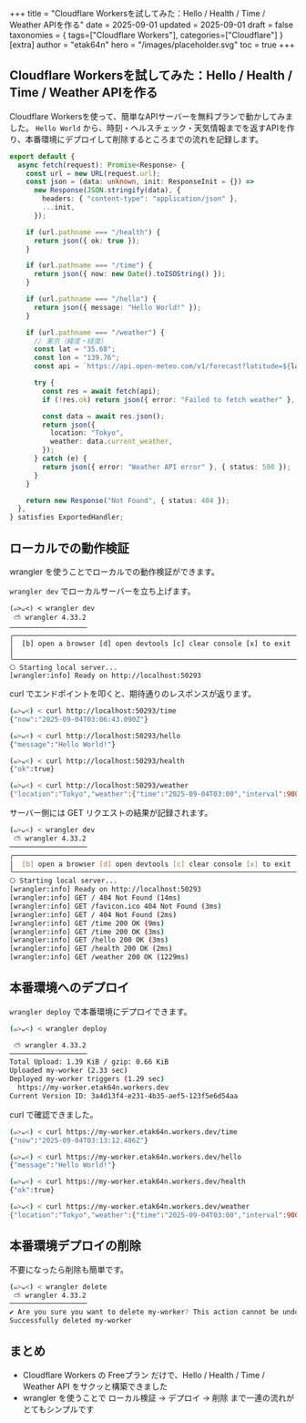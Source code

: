 +++
title = "Cloudflare Workersを試してみた：Hello / Health / Time / Weather APIを作る"
date = 2025-09-01
updated = 2025-09-01
draft = false
taxonomies = { tags=["Cloudflare Workers"], categories=["Cloudflare"] }
[extra]
author = "etak64n"
hero = "/images/placeholder.svg"
toc = true
+++

## Cloudflare Workersを試してみた：Hello / Health / Time / Weather APIを作る

Cloudflare Workersを使って、簡単なAPIサーバーを無料プランで動かしてみました。
`Hello World` から、時刻・ヘルスチェック・天気情報までを返すAPIを作り、本番環境にデプロイして削除するところまでの流れを記録します。

```ts
export default {
  async fetch(request): Promise<Response> {
    const url = new URL(request.url);
    const json = (data: unknown, init: ResponseInit = {}) =>
      new Response(JSON.stringify(data), {
        headers: { "content-type": "application/json" },
        ...init,
      });

    if (url.pathname === "/health") {
      return json({ ok: true });
    }

    if (url.pathname === "/time") {
      return json({ now: new Date().toISOString() });
    }

    if (url.pathname === "/hello") {
      return json({ message: "Hello World!" });
    }

    if (url.pathname === "/weather") {
      // 東京（緯度・経度）
      const lat = "35.68";
      const lon = "139.76";
      const api = `https://api.open-meteo.com/v1/forecast?latitude=${lat}&longitude=${lon}&current_weather=true`;

      try {
        const res = await fetch(api);
        if (!res.ok) return json({ error: "Failed to fetch weather" }, { status: 500 });

        const data = await res.json();
        return json({
          location: "Tokyo",
          weather: data.current_weather,
        });
      } catch (e) {
        return json({ error: "Weather API error" }, { status: 500 });
      }
    }

    return new Response("Not Found", { status: 404 });
  },
} satisfies ExportedHandler;
```

## ローカルでの動作検証
wrangler を使うことでローカルでの動作検証ができます。

`wrangler dev` でローカルサーバーを立ち上げます。

```
(๑>ᴗ<) < wrangler dev
 ⛅️ wrangler 4.33.2
───────────────────
╭──────────────────────────────────────────────────────────────────────╮
│  [b] open a browser [d] open devtools [c] clear console [x] to exit  │
╰──────────────────────────────────────────────────────────────────────╯
⎔ Starting local server...
[wrangler:info] Ready on http://localhost:50293
```

curl でエンドポイントを叩くと、期待通りのレスポンスが返ります。

```sh
(๑>ᴗ<) < curl http://localhost:50293/time
{"now":"2025-09-04T03:06:43.090Z"}
```

```sh
(๑>ᴗ<) < curl http://localhost:50293/hello
{"message":"Hello World!"}
```

```sh
(๑>ᴗ<) < curl http://localhost:50293/health
{"ok":true}
```

```sh
(๑>ᴗ<) < curl http://localhost:50293/weather
{"location":"Tokyo","weather":{"time":"2025-09-04T03:00","interval":900,"temperature":25.4,"windspeed":3.6,"winddirection":315,"is_day":1,"weathercode":51}}
```

サーバー側には GET リクエストの結果が記録されます。

```sh
(๑>ᴗ<) < wrangler dev
 ⛅️ wrangler 4.33.2
───────────────────
╭──────────────────────────────────────────────────────────────────────╮
│  [b] open a browser [d] open devtools [c] clear console [x] to exit  │
╰──────────────────────────────────────────────────────────────────────╯
⎔ Starting local server...
[wrangler:info] Ready on http://localhost:50293
[wrangler:info] GET / 404 Not Found (14ms)
[wrangler:info] GET /favicon.ico 404 Not Found (3ms)
[wrangler:info] GET / 404 Not Found (2ms)
[wrangler:info] GET /time 200 OK (9ms)
[wrangler:info] GET /time 200 OK (3ms)
[wrangler:info] GET /hello 200 OK (3ms)
[wrangler:info] GET /health 200 OK (2ms)
[wrangler:info] GET /weather 200 OK (1229ms)
```

## 本番環境へのデプロイ

`wrangler deploy` で本番環境にデプロイできます。

```sh
(๑>ᴗ<) < wrangler deploy

 ⛅️ wrangler 4.33.2
───────────────────
Total Upload: 1.39 KiB / gzip: 0.66 KiB
Uploaded my-worker (2.33 sec)
Deployed my-worker triggers (1.29 sec)
  https://my-worker.etak64n.workers.dev
Current Version ID: 3a4d13f4-e231-4b35-aef5-123f5e6d54aa
```

curl で確認できました。

```sh
(๑>ᴗ<) < curl https://my-worker.etak64n.workers.dev/time
{"now":"2025-09-04T03:13:12.486Z"}
```

```sh
(๑>ᴗ<) < curl https://my-worker.etak64n.workers.dev/hello
{"message":"Hello World!"}
```

```sh
(๑>ᴗ<) < curl https://my-worker.etak64n.workers.dev/health
{"ok":true}
```

```sh
(๑>ᴗ<) < curl https://my-worker.etak64n.workers.dev/weather
{"location":"Tokyo","weather":{"time":"2025-09-04T03:00","interval":900,"temperature":25.4,"windspeed":3.6,"winddirection":315,"is_day":1,"weathercode":51}}
```

## 本番環境デプロイの削除

不要になったら削除も簡単です。

```sh
(๑>ᴗ<) < wrangler delete
 ⛅️ wrangler 4.33.2
───────────────────
✔ Are you sure you want to delete my-worker? This action cannot be undone. … yes
Successfully deleted my-worker
```

## まとめ
- Cloudflare Workers の Freeプラン だけで、Hello / Health / Time / Weather API をサクッと構築できました
- wrangler を使うことで ローカル検証 → デプロイ → 削除 まで一連の流れがとてもシンプルです